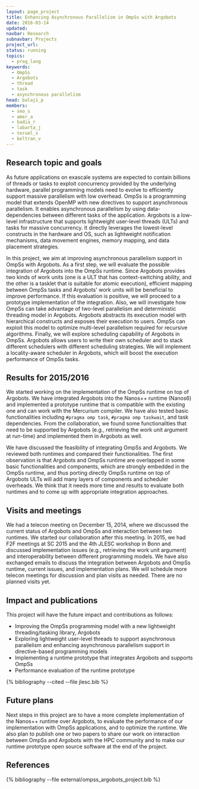 ```yaml
---
layout: page_project
title: Enhancing Asynchronous Parallelism in OmpSs with Argobots
date: 2016-03-14
updated:
navbar: Research
subnavbar: Projects
project_url:
status: running
topics:
  - prog_lang
keywords:
  - OmpSs
  - Argobots
  - thread
  - task
  - asynchronous parallelism
head: balaji_p
members:
  - seo_s
  - amer_a
  - badia_r
  - labarta_j
  - teruel_x
  - beltran_v
---
```


## Research topic and goals

As future applications on exascale systems are expected to contain billions of
threads or tasks to exploit concurrency provided by the underlying hardware,
parallel programming models need to evolve to efficiently support massive
parallelism with low overhead. OmpSs is a programming model that extends OpenMP
with new directives to support asynchronous parallelism. It enables
asynchronous parallelism by using data-dependencies between different tasks of
the application. Argobots is a low-level infrastructure that supports
lightweight user-level threads (ULTs) and tasks for massive concurrency.
It directly leverages the lowest-level constructs in the hardware and OS,
such as lightweight notification mechanisms, data movement engines, memory
mapping, and data placement strategies.

In this project, we aim at improving asynchronous parallelism support in OmpSs
with Argobots. As a first step, we will evaluate the possible integration of
Argobots into the OmpSs runtime. Since Argobots provides two kinds of work
units (one is a ULT that has context-switching ability, and the other is a
tasklet that is suitable for atomic execution), efficient mapping between OmpSs
tasks and Argobots' work units will be beneficial to improve performance.
If this evaluation is positive, we will proceed to a prototype implementation
of the integration. Also, we will investigate how OmpSs can take advantage of
two-level parallelism and deterministic threading model in Argobots. Argobots
abstracts its execution model with hierarchical constructs and exposes their
execution to users. OmpSs can exploit this model to optimize multi-level
parallelism required for recursive algorithms. Finally, we will explore
scheduling capability of Argobots in OmpSs. Argobots allows users to write
their own scheduler and to stack different schedulers with different scheduling
strategies. We will implement a locality-aware scheduler in Argobots, which
will boost the execution performance of OmpSs tasks.


## Results for 2015/2016

We started working on the implementation of the OmpSs runtime on top of
Argobots.  We have integrated Argobots into the Nanos++ runtime (Nanos6) and
implemented a prototype runtime that is compatible with the existing one and
can work with the Mercurium compiler.  We have also tested basic functionalities
including `#pragma omp task`, `#pragma omp taskwait`, and task dependencies.
From the collaboration, we found some functionalities that need to be supported
by Argobots (e.g., retrieving the work unit argument at run-time) and
implemented them in Argobots as well.

We have discussed the feasibility of integrating OmpSs and Argobots. We reviewed
both runtimes and compared their functionalities. The first observation is that
Argobots and OmpSs runtime are overlapped in some basic functionalities and
components, which are strongly embedded in the OmpSs runtime, and thus porting
directly OmpSs runtime on top of Argobots ULTs will add many layers of
components and scheduler overheads. We think that it needs more time and results
to evaluate both runtimes and to come up with appropriate integration
approaches.


## Visits and meetings

We had a telecon meeting on December 15, 2014, where we discussed the current
status of Argobots and OmpSs and interaction between two runtimes. We started
our collaboration after this meeting.  In 2015, we had F2F meetings at SC 2015
and the 4th JLESC workshop in Bonn and discussed implementation issues (e.g.,
retrieving the work unit argument) and interoperability between different
programming models.  We have also exchanged emails to discuss the integration
between Argobots and OmpSs runtime, current issues, and implementation plans.
We will schedule more telecon meetings for discussion and plan visits as needed.
There are no planned visits yet.


## Impact and publications

This project will have the future impact and contributions as follows:

* Improving the OmpSs programming model with a new lightweight threading/tasking library, Argobots
* Exploring lightweight user-level threads to support asynchronous parallelism and enhancing asynchronous parallelism support in directive-based programming models
* Implementing a runtime prototype that integrates Argobots and supports OmpSs
* Performance evaluation of the runtime prototype



{% bibliography --cited --file jlesc.bib %}


## Future plans

Next steps in this project are to have a more complete implementation of
the Nanos++ runtime over Argobots, to evaluate the performance of our
implementation with OmpSs applications, and to optimize the runtime.
We also plan to publish one or two papers to share our work on interaction
between OmpSs and Argobots with the HPC community and to make our runtime
prototype open source software at the end of the project.


## References

{% bibliography --file external/ompss_argobots_project.bib %}
